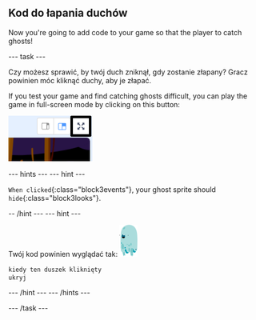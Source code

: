 ## Kod do łapania duchów

Now you're going to add code to your game so that the player to catch ghosts!

\--- task \---

Czy możesz sprawić, by twój duch zniknął, gdy zostanie złapany? Gracz powinien móc kliknąć duchy, aby je złapać.

If you test your game and find catching ghosts difficult, you can play the game in full-screen mode by clicking on this button:

![zrzut ekranu](images/ghost-fullscreen-annotated.png)

\--- hints \--- \--- hint \---

`When clicked`{:class="block3events"}, your ghost sprite should `hide`{:class="block3looks"}.

-- /hint \--- \--- hint \---

Twój kod powinien wyglądać tak: ![ghost-sprite](images/ghost-sprite.png)

```blocks3
kiedy ten duszek kliknięty
ukryj
```

\--- /hint \--- \--- /hints \---

\--- /task \---